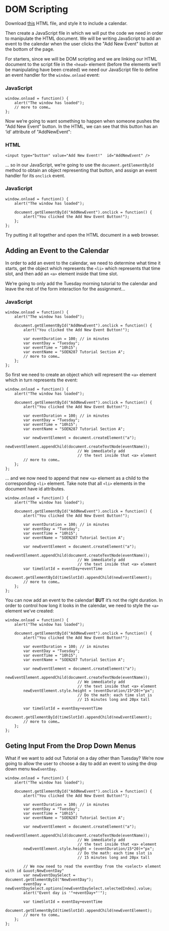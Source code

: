 DOM Scripting
=============

Download [this](assets/MyCalendar.html) HTML file, and style it to include a calendar.

Then create a JavaScript file in which we will put the code we need in order to manipulate the HTML document. We will be writing JavaScript to add an event to the calendar when the user clicks the "Add New Event" button at the bottom of the page.

For starters, since we will be DOM scripting and we are linking our HTML document to the script file in the `<head>` element (before the elements we’ll be manipulating have been created) we need our JavaScript file to define an event handler for the `window.onload` event:

### JavaScript

    window.onload = function() {
    	alert("The window has loaded");
    	// more to come…
    };

Now we’re going to want something to happen when someone pushes the "Add New Event" button. In the HTML, we can see that this button has an ‘id’ attribute of "AddNewEvent":

### HTML

    <input type="button" value="Add New Event!"  id="AddNewEvent" />

… so in our JavaScript, we’re going to use the `document.getElementById` method to obtain an object representing that button, and assign an event handler for its `onclick` event.

### JavaScript

    window.onload = function() {
    	alert("The window has loaded");
    	
    	document.getElementById("AddNewEvent").onclick = function() {
    		alert("You clicked the Add New Event Button!");
    	};
    };

Try putting it all together and open the HTML document in a web browser.

Adding an Event to the Calendar
-------------------------------

In order to add an event to the calendar, we need to determine what time it starts, get the object which represents the `<li>` which represents that time slot, and then add an `<a>` element inside that time slot.

We’re going to only add the Tuesday morning tutorial to the calendar and leave the rest of the form interaction for the assignment…

### JavaScript

    window.onload = function() {
    	alert("The window has loaded");
    	
    	document.getElementById("AddNewEvent").onclick = function() {
    		alert("You clicked the Add New Event Button!");
    	
    		var eventDuration = 100; // in minutes
    		var eventDay = "Tuesday";
    		var eventTime = "10h15";
    		var eventName = "SOEN287 Tutorial Section A";
    		// more to come…
    	};
    };

So first we need to create an object which will represent the `<a>` element which in turn represents the event:

    window.onload = function() {
    	alert("The window has loaded");
    	
    	document.getElementById("AddNewEvent").onclick = function() {
    		alert("You clicked the Add New Event Button!");
    	
    		var eventDuration = 100; // in minutes
    		var eventDay = "Tuesday";
    		var eventTime = "10h15";
    		var eventName = "SOEN287 Tutorial Section A";
    	
    		var newEventElement = document.createElement("a");
    		newEventElement.appendChild(document.createTextNode(eventName));
    								// We immediately add
    								// the text inside that <a> element
    		// more to come…
    	};
    };

… and we now need to append that new `<a>` element as a child to the corresponding `<li>` element. Take note that all `<li>` elements in the document have id attributes.

    window.onload = function() {
    	alert("The window has loaded");
    	
    	document.getElementById("AddNewEvent").onclick = function() {
    		alert("You clicked the Add New Event Button!");
    	
    		var eventDuration = 100; // in minutes
    		var eventDay = "Tuesday";
    		var eventTime = "10h15";
    		var eventName = "SOEN287 Tutorial Section A";
    	
    		var newEventElement = document.createElement("a");
    		newEventElement.appendChild(document.createTextNode(eventName));
    								// We immediately add
    								// the text inside that <a> element
    		var timeSlotId = eventDay+eventTime
    		document.getElementById(timeSlotId).appendChild(newEventElement);
    		// more to come…
    	};
    };

You can now add an event to the calendar! **BUT** it’s not the right duration. In order to control how long it looks in the calendar, we need to style the `<a>` element we’ve created:

    window.onload = function() {
    	alert("The window has loaded");
    	
    	document.getElementById("AddNewEvent").onclick = function() {
    		alert("You clicked the Add New Event Button!");
    	
    		var eventDuration = 100; // in minutes
    		var eventDay = "Tuesday";
    		var eventTime = "10h15";
    		var eventName = "SOEN287 Tutorial Section A";
    	
    		var newEventElement = document.createElement("a");
    		newEventElement.appendChild(document.createTextNode(eventName));
    								// We immediately add
    								// the text inside that <a> element
    		newEventElement.style.height = (eventDuration/15*20)+"px";
    								// Do the math: each time slot is
    								// 15 minutes long and 20px tall
    	
    		var timeSlotId = eventDay+eventTime
    		document.getElementById(timeSlotId).appendChild(newEventElement);
    		// more to come…
    	};
    };

Geting Input From the Drop Down Menus
-------------------------------------

What if we want to add out Tutorial on a day other than Tuesday? We’re now going to allow the user to choose a day to add an event to using the drop down menu `NewEventDay`.

    window.onload = function() {
    	alert("The window has loaded");
    	
    	document.getElementById("AddNewEvent").onclick = function() {
    		alert("You clicked the Add New Event Button!");
    	
    		var eventDuration = 100; // in minutes
    		var eventDay = "Tuesday";
    		var eventTime = "10h15";
    		var eventName = "SOEN287 Tutorial Section A";
    	
    		var newEventElement = document.createElement("a");
    		newEventElement.appendChild(document.createTextNode(eventName));
    								// We immediately add
    								// the text inside that <a> element
    		newEventElement.style.height = (eventDuration/15*20)+"px";
    								// Do the math: each time slot is
    								// 15 minutes long and 20px tall
    	
    		// We now need to read the eventDay from the <select> element with id &uuot;NewEventDay"
    		var newEventDaySelect = document.getElementById("NewEventDay");
    		eventDay = newEventDaySelect.options[newEventDaySelect.selectedIndex].value;
    		alert("Event day is '"+eventDay+"'");
    	
    		var timeSlotId = eventDay+eventTime
    		document.getElementById(timeSlotId).appendChild(newEventElement);
    		// more to come…
    	};
    };
